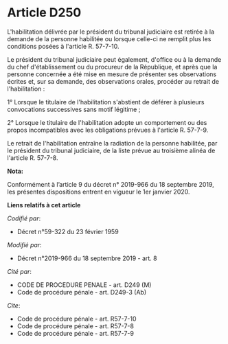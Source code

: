 # Article D250

L'habilitation délivrée par le président du   tribunal judiciaire est retirée à la demande de la personne habilitée ou
lorsque celle-ci ne remplit plus les conditions posées à l'article R. 57-7-10. 

Le président du   tribunal judiciaire peut également, d'office ou à la demande du chef d'établissement ou du procureur de la
République, et après que la personne concernée a été mise en mesure de présenter ses observations écrites et, sur sa demande,
des observations orales, procéder au retrait de l'habilitation : 

1° Lorsque le titulaire de l'habilitation s'abstient de déférer à plusieurs convocations successives sans motif légitime ; 

2° Lorsque le titulaire de l'habilitation adopte un comportement ou des propos incompatibles avec les obligations prévues à
l'article R. 57-7-9. 

Le retrait de l'habilitation entraîne la radiation de la personne habilitée, par le président du   tribunal judiciaire, de la
liste prévue au troisième alinéa de l'article R. 57-7-8.

**Nota:**

Conformément à l’article 9 du décret n° 2019-966 du 18 septembre 2019, les présentes dispositions entrent en vigueur le 1er
janvier 2020.

**Liens relatifs à cet article**

_Codifié par_:

  - Décret n°59-322 du 23 février 1959

_Modifié par_:

  - Décret n°2019-966 du 18 septembre 2019 - art. 8

_Cité par_:

  - CODE DE PROCEDURE PENALE - art. D249 (M)
  - Code de procédure pénale - art. D249-3 (Ab)

_Cite_:

  - Code de procédure pénale - art. R57-7-10
  - Code de procédure pénale - art. R57-7-8
  - Code de procédure pénale - art. R57-7-9
